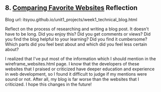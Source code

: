 ## 8. [Comparing Favorite Websites](8_technical_blog/readme.md) Reflection

Blog url: itsyou.github.io/unit1_projects/week1_technical_blog.html

Reflect on the process of researching and writing a blog post. It doesn't have to be long. Did you enjoy this? Did you get comments or views? Did you find the blog helpful to your learning? Did you find it cumbersome? Which parts did you feel best about and which did you feel less certain about?


I realized that I've put most of the information which I should mention in the wireframe_websites.html page. I know that the developers of these websites that I praised or criticized have deeper education and experience in web development, so I found it difficult to judge if my mentions were sound or not. After all, my blog is far worse than the websites that I criticized. I hope this changes in the future!